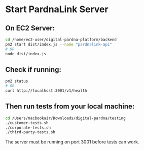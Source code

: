 # Start PardnaLink Server

## On EC2 Server:
```bash
cd /home/ec2-user/digital-pardna-platform/backend
pm2 start dist/index.js --name "pardnalink-api"
# OR
node dist/index.js
```

## Check if running:
```bash
pm2 status
# OR
curl http://localhost:3001/v1/health
```

## Then run tests from your local machine:
```bash
cd /Users/macbookair/Downloads/digital-pardna/testing
./customer-tests.sh
./corporate-tests.sh
./third-party-tests.sh
```

The server must be running on port 3001 before tests can work.